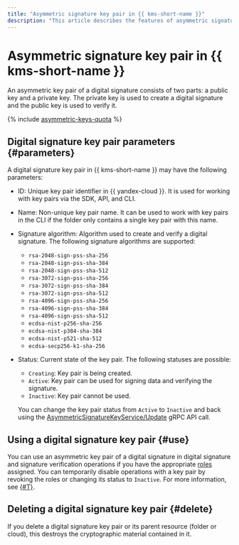 ```yaml
---
title: "Asymmetric signature key pair in {{ kms-short-name }}"
description: "This article describes the features of asymmetric signature key pairs in {{ kms-short-name }}."
---
```


# Asymmetric signature key pair in {{ kms-short-name }}

An asymmetric key pair of a digital signature consists of two parts: a public key and a private key. The private key is used to create a digital signature and the public key is used to verify it.

{% include [asymmetric-keys-quota](../../_includes/kms/asymmetric-keys-quota.md) %}

## Digital signature key pair parameters {#parameters}

A digital signature key pair in {{ kms-short-name }} may have the following parameters:
* ID: Unique key pair identifier in {{ yandex-cloud }}. It is used for working with key pairs via the SDK, API, and CLI.
* Name: Non-unique key pair name. It can be used to work with key pairs in the CLI if the folder only contains a single key pair with this name.
* Signature algorithm: Algorithm used to create and verify a digital signature. The following signature algorithms are supported:

    * `rsa-2048-sign-pss-sha-256`
    * `rsa-2048-sign-pss-sha-384`
    * `rsa-2048-sign-pss-sha-512`
    * `rsa-3072-sign-pss-sha-256`
    * `rsa-3072-sign-pss-sha-384`
    * `rsa-3072-sign-pss-sha-512`
    * `rsa-4096-sign-pss-sha-256`
    * `rsa-4096-sign-pss-sha-384`
    * `rsa-4096-sign-pss-sha-512`
    * `ecdsa-nist-p256-sha-256`
    * `ecdsa-nist-p384-sha-384`
    * `ecdsa-nist-p521-sha-512`
    * `ecdsa-secp256-k1-sha-256`

* Status: Current state of the key pair. The following statuses are possible:
    * `Creating`: Key pair is being created.
    * `Active`: Key pair can be used for signing data and verifying the signature.
    * `Inactive`: Key pair cannot be used.

    You can change the key pair status from `Active` to `Inactive` and back using the [AsymmetricSignatureKeyService/Update](../api-ref/grpc/asymmetric_signature_key_service.md#Update) gRPC API call.

## Using a digital signature key pair {#use}

You can use an asymmetric key pair of a digital signature in digital signature and signature verification operations if you have the appropriate [roles](../security/index.md#roles-list) assigned. You can temporarily disable operations with a key pair by revoking the roles or changing its status to `Inactive`. For more information, see [{#T}](../security/index.md).

## Deleting a digital signature key pair {#delete}

If you delete a digital signature key pair or its parent resource (folder or cloud), this destroys the cryptographic material contained in it.
